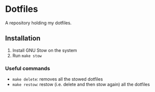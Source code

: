 # Dotfiles

A repository holding my dotfiles.

## Installation

1. Install GNU Stow on the system
2. Run `make stow`

### Useful commands
- `make delete`: removes all the stowed dotfiles
- `make restow`: restow (i.e. delete and then stow again) all the dotfiles

